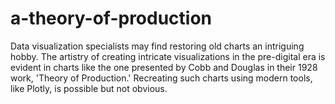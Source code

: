 # a-theory-of-production
Data visualization specialists may find restoring old charts an intriguing hobby. The artistry of creating intricate visualizations in the pre-digital era is evident in charts like the one presented by Cobb and Douglas in their 1928 work, 'Theory of Production.' Recreating such charts using modern tools, like Plotly, is possible but not obvious.
